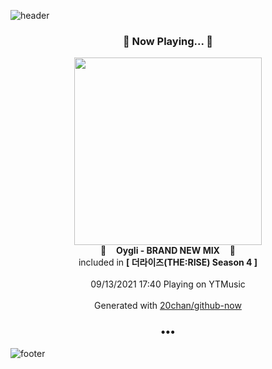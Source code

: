 ![header](https://capsule-render.vercel.app/api?type=wave&height=170&section=header&text=Hi.%20I'm%20SHIFT&fontColor=090707&fontAlignX=45&fontAlignY=65&fontSize=100)

<h3 align="center">🎵 Now Playing... 🎵</h3>
<p align="center">
  <a href="https://music.youtube.com/watch?v=Ra1v2TN4v2w">
    <img width="300" src="https://lh3.googleusercontent.com/Z-gJ4HjEhbIaRQL25jsWF_0JHvfaJGbqlx2xlAaTpEv_3XR2oV16Na0RAkKv17Axh2PRa2nsAyH103tUUA">
  </a>
  <br>
  🎵&nbsp&nbsp&nbsp <b>Oygli - BRAND NEW MIX</b> &nbsp&nbsp&nbsp🎵
  <br>
  included in <b>[ 더라이즈(THE:RISE) Season 4 ]</b>
  
  <br />
  <br />
  09/13/2021 17:40 Playing on YTMusic
  <br />
  <br />
  Generated with <a href="https://github.com/20chan/github-now">20chan/github-now</a>
</p>

<h3 align="center">•••</h3>

![footer](https://capsule-render.vercel.app/api?type=wave&height=150&section=footer)
